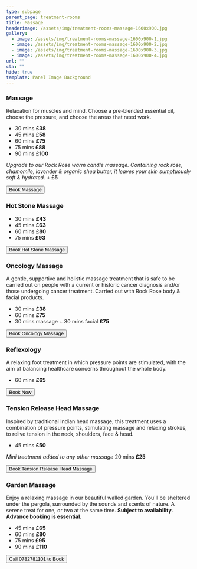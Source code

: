 ```yaml
---
type: subpage
parent_page: treatment-rooms
title: Massage
headerimage: /assets/img/treatment-rooms-massage-1600x900.jpg
gallery:
  - image: /assets/img/treatment-rooms-massage-1600x900-1.jpg
  - image: /assets/img/treatment-rooms-massage-1600x900-2.jpg
  - image: /assets/img/treatment-rooms-massage-1600x900-3.jpg
  - image: /assets/img/treatment-rooms-massage-1600x900-4.jpg
url: ""
cta: ""
hide: true
template: Panel Image Background
---
```

### Massage

Relaxation for muscles and mind. Choose a pre-blended essential oil, choose the pressure, and choose the areas that need work.

* 30 mins **£38**
* 45 mins **£58**
* 60 mins **£75**
* 75 mins **£88**
* 90 mins **£100**

*Upgrade to our Rock Rose warm candle massage. Containing rock rose, chamomile, lavender & organic shea butter, it leaves your skin sumptuously soft & hydrated.* **+ £5**

<a href="https://www.fresha.com/a/treatment-rooms-hastings-the-old-rectory-harold-road-uk-cro1x5rw?pId=86052"><button>Book Massage</button></a>

### Hot Stone Massage

* 30 mins **£43**
* 45 mins **£63**
* 60 mins **£80**
* 75 mins **£93**

<a href="https://www.fresha.com/a/treatment-rooms-hastings-the-old-rectory-harold-road-uk-cro1x5rw?pId=86052"><button>Book Hot Stone Massage</button></a>

### Oncology Massage

A gentle, supportive and holistic massage treatment that is safe to be carried out on people with a current or historic cancer diagnosis and/or those undergoing cancer treatment. Carried out with Rock Rose body & facial products.

* 30 mins **£38**
* 60 mins **£75**
* 30 mins massage + 30 mins facial **£75**

<a href="https://www.fresha.com/a/treatment-rooms-hastings-the-old-rectory-harold-road-uk-cro1x5rw?pId=86052"><button>Book Oncology Massage</button></a>

### Reflexology

A relaxing foot treatment in which pressure points are stimulated, with the aim of balancing healthcare concerns throughout the whole body.

* 60 mins **£65**

<a href="https://www.fresha.com/a/treatment-rooms-hastings-the-old-rectory-harold-road-uk-cro1x5rw?pId=86052"><button>Book Now</button></a>

### Tension Release Head Massage

Inspired by traditional Indian head massage, this treatment uses a combination of pressure points, stimulating massage and relaxing strokes, to relive tension in the neck, shoulders, face & head.

* 45 mins **£50**

*Mini treatment added to any other massage* 20 mins **£25**

<a href="https://www.fresha.com/a/treatment-rooms-hastings-the-old-rectory-harold-road-uk-cro1x5rw?pId=86052"><button>Book Tension Release Head Massage</button></a>

### Garden Massage

Enjoy a relaxing massage in our beautiful walled garden. You'll be sheltered under the pergola, surrounded by the sounds and scents of nature. A serene treat for one, or two at the same time. **Subject to availability. Advance booking is essential.**

* 45 mins **£65**
* 60 mins **£80**
* 75 mins **£95**
* 90 mins **£110**

<a href="tel:0782781101"><button>Call 0782781101 to Book</button></a>
